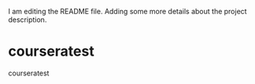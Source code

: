 I am editing the README file. Adding some more details about the project description.
# courseratest
courseratest
